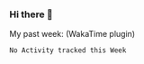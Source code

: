 ### Hi there 👋

My past week: (WakaTime plugin)
<!--START_SECTION:waka-->
```text
No Activity tracked this Week
```
<!--END_SECTION:waka-->
